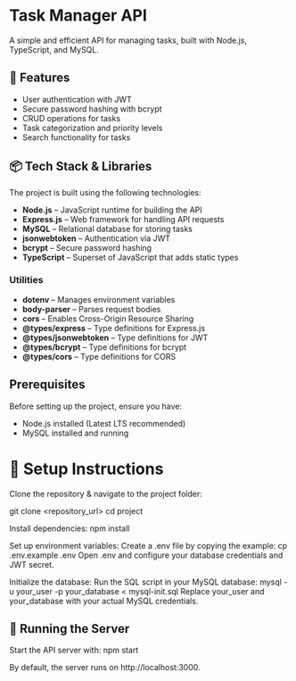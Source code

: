 # Task Manager API

A simple and efficient API for managing tasks, built with Node.js, TypeScript, and MySQL.

## 📌 Features
- User authentication with JWT
- Secure password hashing with bcrypt
- CRUD operations for tasks
- Task categorization and priority levels
- Search functionality for tasks

## 📦 Tech Stack & Libraries  
The project is built using the following technologies:
- **Node.js** – JavaScript runtime for building the API
- **Express.js** – Web framework for handling API requests
- **MySQL** – Relational database for storing tasks
- **jsonwebtoken** – Authentication via JWT
- **bcrypt** – Secure password hashing
- **TypeScript** – Superset of JavaScript that adds static types

### Utilities
- **dotenv** – Manages environment variables  
- **body-parser** – Parses request bodies  
- **cors** – Enables Cross-Origin Resource Sharing  
- **@types/express** – Type definitions for Express.js  
- **@types/jsonwebtoken** – Type definitions for JWT  
- **@types/bcrypt** – Type definitions for bcrypt  
- **@types/cors** – Type definitions for CORS

## Prerequisites
Before setting up the project, ensure you have:
- Node.js installed (Latest LTS recommended)
- MySQL installed and running

# 🚀 Setup Instructions

Clone the repository & navigate to the project folder:

git clone <repository_url>
cd project

Install dependencies:
npm install

Set up environment variables:
Create a .env file by copying the example:
cp .env.example .env
Open .env and configure your database credentials and JWT secret.

Initialize the database:
Run the SQL script in your MySQL database:
mysql -u your_user -p your_database < mysql-init.sql
Replace your_user and your_database with your actual MySQL credentials.

##  🏃 Running the Server
Start the API server with:
npm start

By default, the server runs on http://localhost:3000.

